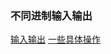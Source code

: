 ### 不同进制输入输出
[输入输出](https://www.cnblogs.com/baxianhua/p/9896926.html)
[一些具体操作](https://blog.csdn.net/GrofChen/article/details/91374573)
